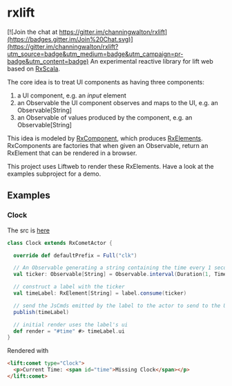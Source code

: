 # rxlift

[![Join the chat at https://gitter.im/channingwalton/rxlift](https://badges.gitter.im/Join%20Chat.svg)](https://gitter.im/channingwalton/rxlift?utm_source=badge&utm_medium=badge&utm_campaign=pr-badge&utm_content=badge)
An experimental reactive library for lift web based on [RxScala](https://github.com/ReactiveX/RxScala).

The core idea is to treat UI components as having three components:
1. a UI component, e.g. an *input* element
2. an Observable the UI component observes and maps to the UI, e.g. an Observable[String]
3. an Observable of values produced by the component, e.g. an Observable[String]

This idea is modeled by [RxComponent](core/src/main/scala/com/casualmiracles/rxlift/model.scala), which produces
[RxElements](core/src/main/scala/com/casualmiracles/rxlift/model.scala). RxComponents are factories that when
given an Observable, return an RxElement that can be rendered in a browser.

This project uses Liftweb to render these RxElements. Have a look at the examples subproject for a demo.

## Examples

### Clock
The src is [here](example/src/main/scala/code/comet/Clock.scala)

```scala
class Clock extends RxCometActor {

  override def defaultPrefix = Full("clk")

  // An Observable generating a string containing the time every 1 second
  val ticker: Observable[String] = Observable.interval(Duration(1, TimeUnit.SECONDS)).map(_ ⇒ new Date().toString)

  // construct a label with the ticker
  val timeLabel: RxElement[String] = label.consume(ticker)

  // send the JsCmds emitted by the label to the actor to send to the UI
  publish(timeLabel)

  // initial render uses the label's ui
  def render = "#time" #> timeLabel.ui
}
```
Rendered with
```html
<lift:comet type="Clock">
  <p>Current Time: <span id="time">Missing Clock</span></p>
</lift:comet>
```